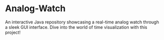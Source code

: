 # Analog-Watch
An interactive Java repository showcasing a real-time analog watch through a sleek GUI interface. Dive into the world of time visualization with this project!
